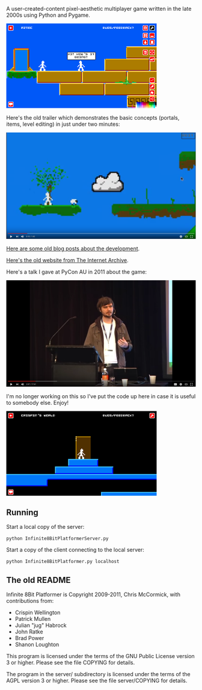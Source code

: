 A user-created-content pixel-aesthetic multiplayer game written in the late 2000s using Python and Pygame.

![2011 Build #252 screenshot](./screenshots/infiniteplatformer-252-feb-2011.png)

Here's the old trailer which demonstrates the basic concepts (portals, items, level editing) in just under two minutes:

[![Infinite 8-Bit Platformer Trailer](./screenshots/video-thumb-1.png)](https://www.youtube.com/watch?v=PnDV1vm7hgY)

[Here are some old blog posts about the development](https://mccormick.cx/news/tags/infiniteplatformer).

[Here's the old website from The Internet Archive](https://web.archive.org/web/20140111112904/http://infiniteplatformer.com/).

Here's a talk I gave at PyCon AU in 2011 about the game:

[![PyCon 2011 talk - Infinite 8-Bit Platformer](./screenshots/video-thumb-2.png)](https://www.youtube.com/watch?v=qv-BGCFRP4Q)

I'm no longer working on this so I've put the code up here in case it is useful to somebody else. Enjoy!

![Crispin's World](./screenshots/crispins-world-1-thumb.png)

## Running ##

Start a local copy of the server:

	python Infinite8BitPlatformerServer.py

Start a copy of the client connecting to the local server:

	python Infinite8BitPlatformer.py localhost

## The old README ##

Infinite 8Bit Platformer is Copyright 2009-2011, Chris McCormick, with contributions from:
* Crispin Wellington 
* Patrick Mullen
* Julian "jug" Habrock
* John Ratke
* Brad Power
* Shanon Loughton

This program is licensed under the terms of the GNU Public License version 3 or higher.
Please see the file COPYING for details.

The program in the server/ subdirectory is licensed under the terms of the AGPL version 3 or higher.
Please see the file server/COPYING for details.
